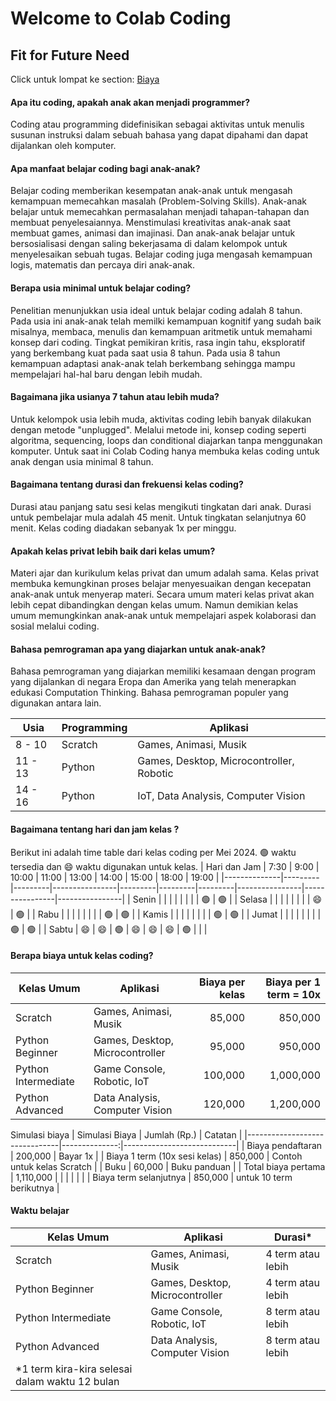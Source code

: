 # Welcome to Colab Coding
## Fit for Future Need

Click untuk lompat ke section:
[Biaya](####Berapa-biaya-untuk-kelas-coding?)

#### Apa itu coding, apakah anak akan menjadi programmer?
Coding atau programming didefinisikan sebagai aktivitas untuk menulis susunan instruksi dalam sebuah bahasa yang dapat dipahami dan dapat dijalankan oleh komputer. 

#### Apa manfaat belajar coding bagi anak-anak?
Belajar coding memberikan kesempatan anak-anak untuk mengasah kemampuan memecahkan masalah (Problem-Solving Skills). Anak-anak belajar untuk memecahkan permasalahan menjadi tahapan-tahapan dan membuat penyelesaiannya. Menstimulasi kreativitas anak-anak saat membuat games, animasi dan imajinasi. Dan anak-anak belajar untuk bersosialisasi dengan saling bekerjasama di dalam kelompok untuk menyelesaikan sebuah tugas. Belajar coding juga mengasah kemampuan logis, matematis dan percaya diri anak-anak.

#### Berapa usia minimal untuk belajar coding?
Penelitian menunjukkan usia ideal untuk belajar coding adalah 8 tahun. Pada usia ini anak-anak telah memilki kemampuan kognitif yang sudah baik misalnya, membaca, menulis dan kemampuan aritmetik untuk memahami konsep dari coding. Tingkat pemikiran kritis, rasa ingin tahu, eksploratif yang berkembang kuat pada saat usia 8 tahun. Pada usia 8 tahun kemampuan adaptasi anak-anak telah berkembang sehingga mampu mempelajari hal-hal baru dengan lebih mudah.

#### Bagaimana jika usianya 7 tahun atau lebih muda?
Untuk kelompok usia lebih muda, aktivitas coding lebih banyak dilakukan dengan metode "unplugged". Melalui metode ini, konsep coding seperti algoritma, sequencing, loops dan conditional diajarkan tanpa menggunakan komputer. Untuk saat ini Colab Coding hanya membuka kelas coding untuk anak dengan usia minimal 8 tahun.

#### Bagaimana tentang durasi dan frekuensi kelas coding?
Durasi atau panjang satu sesi kelas mengikuti tingkatan dari anak. Durasi untuk pembelajar mula adalah 45 menit. Untuk tingkatan selanjutnya 60 menit. Kelas coding diadakan sebanyak 1x per minggu.

#### Apakah kelas privat lebih baik dari kelas umum?
Materi ajar dan kurikulum kelas privat dan umum adalah sama. Kelas privat membuka kemungkinan proses belajar menyesuaikan dengan kecepatan anak-anak untuk menyerap materi. Secara umum materi kelas privat akan lebih cepat dibandingkan dengan kelas umum. Namun demikian kelas umum memungkinkan anak-anak untuk mempelajari aspek kolaborasi dan sosial melalui coding.

#### Bahasa pemrograman apa yang diajarkan untuk anak-anak?
Bahasa pemrograman yang diajarkan memiliki kesamaan dengan program yang dijalankan di negara Eropa dan Amerika yang telah menerapkan edukasi Computation Thinking.  Bahasa pemrograman populer yang digunakan antara lain.

| Usia    | Programming | Aplikasi                                 |
|---------|-------------|------------------------------------------|
| 8 - 10  | Scratch     | Games, Animasi, Musik                    |
| 11 - 13 | Python      | Games, Desktop, Microcontroller, Robotic |
| 14 - 16 | Python      | IoT, Data Analysis, Computer Vision      |

#### Bagaimana tentang hari dan jam kelas ?
Berikut ini adalah time table dari kelas coding per Mei 2024. 🟢 waktu tersedia dan 😄 waktu digunakan untuk kelas.
| Hari dan Jam | 7:30    | 9:00    | 10:00          | 11:00   | 13:00   | 14:00   | 15:00          | 18:00          | 19:00          |
|--------------|---------|---------|----------------|---------|---------|---------|----------------|----------------|----------------|
| Senin        |         |         |                |         |         |         |                | :green_circle: | :green_circle: |
| Selasa       |         |         |                |         |         |         |                | :smile:        | :green_circle: |
| Rabu         |         |         |                |         |         |         |                | :green_circle: | :green_circle: |
| Kamis        |         |         |                |         |         |         |                | :green_circle: | :green_circle: |
| Jumat        |         |         |                |         |         |         |                | :green_circle: | :green_circle: |
| Sabtu        | :smile: | :smile: | :green_circle: | :smile: | :smile: | :smile: | :green_circle: |                |                |

#### Berapa biaya untuk kelas coding?
| Kelas Umum          | Aplikasi                                 | Biaya per kelas | Biaya per 1 term = 10x |
|---------------------|------------------------------------------|-----------------:|------------------------:|
| Scratch             | Games, Animasi, Musik                    | 85,000          |  850,000               |
| Python Beginner     | Games, Desktop, Microcontroller          | 95,000          |  950,000               |
| Python Intermediate | Game Console, Robotic, IoT               | 100,000         |  1,000,000             |
| Python Advanced     | Data Analysis, Computer Vision           | 120,000         |  1,200,000             |

Simulasi biaya
| Simulasi Biaya                | Jumlah (Rp.) | Catatan                    |
|-------------------------------|--------------:|----------------------------|
| Biaya pendaftaran             |  200,000     | Bayar 1x                   |
| Biaya 1 term (10x sesi kelas) |  850,000     | Contoh untuk kelas Scratch |
| Buku                          |  60,000      | Buku panduan               |
| Total biaya pertama           |  1,110,000   |                            |
|                               |              |                            |
| Biaya term selanjutnya        |  850,000     | untuk 10 term berikutnya   |

#### Waktu belajar
| Kelas Umum                                     | Aplikasi                        | Durasi*           |
|------------------------------------------------|---------------------------------|-------------------|
| Scratch                                        | Games, Animasi, Musik           | 4 term atau lebih |
| Python Beginner                                | Games, Desktop, Microcontroller | 4 term atau lebih |
| Python Intermediate                            | Game Console, Robotic, IoT      | 8 term atau lebih |
| Python Advanced                                | Data Analysis, Computer Vision  | 8 term atau lebih |
| *1 term kira-kira selesai dalam waktu 12 bulan |                                 |                   |
